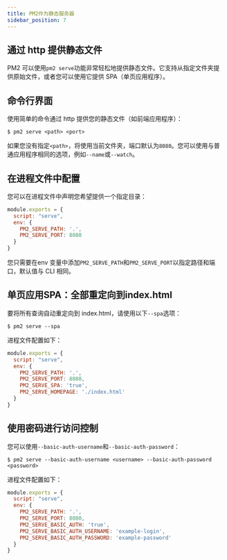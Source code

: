 ```yaml
---
title: PM2作为静态服务器
sidebar_position: 7
---
```


## 通过 http 提供静态文件

PM2 可以使用`pm2 serve`功能非常轻松地提供静态文件。它支持从指定文件夹提供原始文件，或者您可以使用它提供 SPA（单页应用程序）。

## 命令行界面

使用简单的命令通过 http 提供您的静态文件（如前端应用程序）：

```
$ pm2 serve <path> <port>
```

如果您没有指定`<path>`，将使用当前文件夹，端口默认为`8080`。您可以使用与普通应用程序相同的选项，例如`--name`或`--watch`。

## 在进程文件中配置

您可以在进程文件中声明您希望提供一个指定目录：

```js
module.exports = {
  script: "serve",
  env: {
    PM2_SERVE_PATH: '.',
    PM2_SERVE_PORT: 8080
  }
}
```

您只需要在env 变量中添加`PM2_SERVE_PATH`和`PM2_SERVE_PORT`以指定路径和端口，默认值与 CLI 相同。

## 单页应用SPA：全部重定向到index.html

要将所有查询自动重定向到 index.html，请使用以下`--spa`选项：

```
$ pm2 serve --spa
```

进程文件配置如下：

```js
module.exports = {
  script: "serve",
  env: {
    PM2_SERVE_PATH: '.',
    PM2_SERVE_PORT: 8080,
    PM2_SERVE_SPA: 'true',
    PM2_SERVE_HOMEPAGE: './index.html'
  }
}
```

## 使用密码进行访问控制

您可以使用`--basic-auth-username`和`--basic-auth-password`：

```
$ pm2 serve --basic-auth-username <username> --basic-auth-password <password>
```

进程文件配置如下：

```js
module.exports = {
  script: "serve",
  env: {
    PM2_SERVE_PATH: '.',
    PM2_SERVE_PORT: 8080,
    PM2_SERVE_BASIC_AUTH: 'true',
    PM2_SERVE_BASIC_AUTH_USERNAME: 'example-login',
    PM2_SERVE_BASIC_AUTH_PASSWORD: 'example-password'
  }
}
```